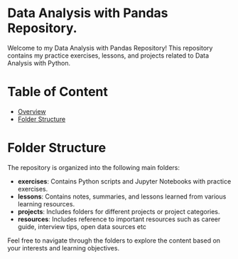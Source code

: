 # Data Analysis with Pandas Repository.
Welcome to my Data Analysis with Pandas Repository! This repository contains my practice exercises, lessons, and projects related to Data Analysis with Python. 

# Table of Content
* [Overview](#overview)
* [Folder Structure](#folder-structure)


# Folder Structure
The repository is organized into the following main folders:

* **exercises**: Contains Python scripts and Jupyter Notebooks with practice exercises.
* **lessons**: Contains notes, summaries, and lessons learned from various learning resources.
* **projects**: Includes folders for different projects or project categories.
* **resources**: Includes reference to important resources such as career guide, interview tips, open data sources etc

Feel free to navigate through the folders to explore the content based on your interests and learning objectives.
